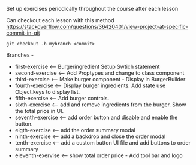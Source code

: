 Set up exercises periodically throughout the course after each lesson

Can checkout each lesson with this method https://stackoverflow.com/questions/36420401/view-project-at-specific-commit-in-git

`git checkout -b mybranch <commit>`

Branches -

- first-exercise <-- Burgeringredient Setup Swtich statement
- second-exercise <-- Add Proptypes and change to class component
- third-exercise <-- Make burger component - Display in BurgerBuilder
- fourth-exercise <-- Display burger ingredients. Add state use Object.keys to display list.
- fifth-exercise <-- Add burger controls.
- sixth-exercise <-- add and remove ingredients from the burger. Show the total price in UI.
- seventh-exercise <-- add order button and disable and enable the button.
- eigth-exercise <-- add the order summary modal
- ninth-exercise <-- add a backdrop and close the order modal
- tenth-exercise <-- add a custom button UI file and add buttons to order summary
- eleventh-exervise <-- show total order price - Add tool bar and logo
